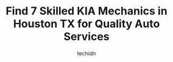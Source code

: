 ---
layout: ampstory
image: https://images.unsplash.com/photo-1611088135647-aa5eb1b5f390?ixlib=rb-4.0.3&ixid=MnwxMjA3fDB8MHxwaG90by1wYWdlfHx8fGVufDB8fHx8&auto=format&fit=crop&w=640&h=853&q=80
author: techidn
featured: false
description: Experience the excellence of automotive service by visiting the 7 best KIA Mechanic in Houston TX, USA. With their expertise, attention to detail, and commitment to customer satisfaction, yo
title: Find 7 Skilled KIA Mechanics in Houston TX for Quality Auto Services
cover:
   title: Find 7 Skilled KIA Mechanics in Houston TX for Quality Auto Services
   subtitle: Rickpate
   background: https://images.unsplash.com/photo-1611088135647-aa5eb1b5f390?ixlib=rb-4.0.3&ixid=MnwxMjA3fDB8MHxwaG90by1wYWdlfHx8fGVufDB8fHx8&auto=format&fit=crop&w=640&h=853&q=80

pages: 
 - layout: thirds
   top: <h1>#1 Parkway Family Kia</h1>
   bottom: "<p>My salesperson was Karen. She was truly a blessing to work with. She saw the whole process through and kept me updated on the progress of each step. She made my experienc</p>"
   background: https://www.knot35.com/toplist/wp-content/uploads/2023/06/best-kia-mechanic-1-in-houston-tx-1685831848.jpeg
   backgroundblur: true
 - layout: thirds
   top: <h1>#2 Westside Kia</h1>
   bottom: "<p>23005 Katy Fwy, Katy, TX 77450, United States</p>"
   background: https://www.knot35.com/toplist/wp-content/uploads/2023/06/best-kia-mechanic-2-in-houston-tx-1685831849.jpeg
   cta:
      link: https://www.knot35.com/toplist/find-7-skilled-kia-mechanics-in-houston-tx-for-quality-auto-services/
      text: Find 7 Skilled KIA Mechanics in Houston TX for Quality Auto Services
 - layout: thirds
   top: <h1>#3 J&T Automotive</h1>
   bottom: "<p>9046 Westview Dr, Houston, TX 77055, United States</p>"
   background: https://www.knot35.com/toplist/wp-content/uploads/2023/06/best-kia-mechanic-3-in-houston-tx-1685831849.jpeg
   cta:
      link: https://www.knot35.com/toplist/find-7-skilled-kia-mechanics-in-houston-tx-for-quality-auto-services/
      text: Find 7 Skilled KIA Mechanics in Houston TX for Quality Auto Services
 - layout: thirds
   top: <h1>#4 Archer Kia</h1>
   bottom: "<p>11614 Southwest Fwy, Houston, TX 77031, United States</p>"
   background: https://images.unsplash.com/photo-1489694553447-4c9339da310d?ixlib=rb-4.0.3&ixid=MnwxMjA3fDB8MHxwaG90by1wYWdlfHx8fGVufDB8fHx8&auto=format&fit=crop&w=640&h=853&q=80
   cta:
      link: https://www.knot35.com/toplist/find-7-skilled-kia-mechanics-in-houston-tx-for-quality-auto-services/
      text: Find 7 Skilled KIA Mechanics in Houston TX for Quality Auto Services
 - layout: thirds
   top: <h1>#5 DeMontrond Kia</h1>
   bottom: "<p>14101 North Fwy, Houston, TX 77090, United States</p>"
   background: https://images.unsplash.com/photo-1546497974-b213c9efb599?ixlib=rb-4.0.3&ixid=MnwxMjA3fDB8MHxwaG90by1wYWdlfHx8fGVufDB8fHx8&auto=format&fit=crop&w=640&h=853&q=80
   cta:
      link: https://www.knot35.com/toplist/find-7-skilled-kia-mechanics-in-houston-tx-for-quality-auto-services/
      text: Find 7 Skilled KIA Mechanics in Houston TX for Quality Auto Services
 - layout: thirds
   top: <h1>#6 Key Auto Werks</h1>
   bottom: "<p>2505 W Holcombe Blvd, Houston, TX 77030, United States</p>"
   background: https://images.unsplash.com/photo-1510906594845-bc082582c8cc?ixlib=rb-4.0.3&ixid=MnwxMjA3fDB8MHxwaG90by1wYWdlfHx8fGVufDB8fHx8&auto=format&fit=crop&w=640&h=853&q=80
   cta:
      link: https://www.knot35.com/toplist/find-7-skilled-kia-mechanics-in-houston-tx-for-quality-auto-services/
      text: Find 7 Skilled KIA Mechanics in Houston TX for Quality Auto Services
 - layout: thirds
   top: <h1>#7 Eurocar-Werk</h1>
   bottom: "<p>5103 Gulfton St, Houston, TX 77081, United States</p>"
   background: https://images.unsplash.com/photo-1527067829737-402993088e6b?ixlib=rb-4.0.3&ixid=MnwxMjA3fDB8MHxwaG90by1wYWdlfHx8fGVufDB8fHx8&auto=format&fit=crop&w=640&h=853&q=80
   cta:
      link: https://www.knot35.com/toplist/find-7-skilled-kia-mechanics-in-houston-tx-for-quality-auto-services/
      text: Find 7 Skilled KIA Mechanics in Houston TX for Quality Auto Services
 - layout: thirds
   middle: Continue reading...
   background: https://images.unsplash.com/photo-1599422314077-f4dfdaa4cd09?ixlib=rb-4.0.3&ixid=MnwxMjA3fDB8MHxwaG90by1wYWdlfHx8fGVufDB8fHx8&auto=format&fit=crop&w=640&h=853&q=80
   cta:
      link: https://www.knot35.com/toplist/find-7-skilled-kia-mechanics-in-houston-tx-for-quality-auto-services/
      text: Find 7 Skilled KIA Mechanics in Houston TX for Quality Auto Services
      
---
